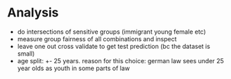 # Analysis

- do intersections of sensitive groups (immigrant young female etc)
- measure group fairness of all combinations and inspect
- leave one out cross validate to get test prediction (bc the dataset is small)
- age split: +- 25 years. reason for this choice: german law sees under 25 year olds as youth in some parts of law
